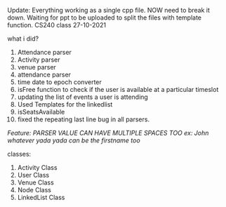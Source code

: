 
Update: Everything working as a single cpp file. NOW need to break it down.
	Waiting for ppt to be uploaded to split the files with template function. CS240 class 27-10-2021

what i did?
1. Attendance parser
2. Activity parser
3. venue parser
4. attendance parser
5. time date to epoch converter
6. isFree function to check if the user is available at a particular timeslot
7. updating the list of events a user is attending
8. Used Templates for the linkedlist
9. isSeatsAvailable
10. fixed the repeating last line bug in all parsers.

*Feature: PARSER VALUE CAN HAVE MULTIPLE SPACES TOO ex: John whatever yada yada can be the firstname too*

classes:
1. Activity Class
2. User Class
3. Venue Class
4. Node Class
5. LinkedList Class